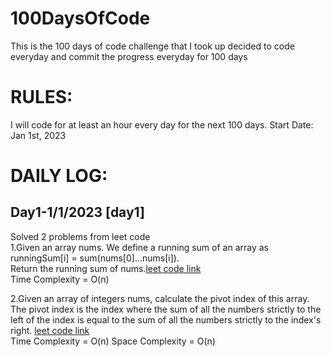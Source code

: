 # 100DaysOfCode
This is the 100 days of code challenge that I took up decided to code everyday  and commit the progress everyday for 100 days 
# RULES:
I will code for at least an hour every day for the next 100 days.
Start Date:  
Jan 1st, 2023
# DAILY LOG:
## Day1-1/1/2023 [day1]
Solved 2 problems from leet code  
1.Given an array nums. We define a running sum of an array as runningSum[i] = sum(nums[0]…nums[i]).  
  Return the running sum of nums.[leet code link](https://leetcode.com/problems/running-sum-of-1d-array/)  
  Time Complexity = O(n)

2.Given an array of integers nums, calculate the pivot index of this array.  
The pivot index is the index where the sum of all the numbers strictly to the left of the index is equal to the sum of all the numbers strictly to the index's right.
[leet code link](https://leetcode.com/problems/find-pivot-index/)  
  Time Complexity = O(n)
  Space Complexity = O(n)  
